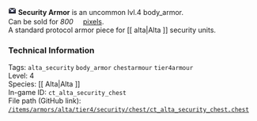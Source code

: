 ![ ](https://raw.githubusercontent.com/Ceterai/Enternia/main/items/armors/alta/tier4/security/chest/icon.png) **Security Armor** is an uncommon lvl.4 body_armor.  
Can be sold for *800* <img src="https://starbounder.org/mediawiki/images/2/21/Pixel.png" width="12" height="16"/> [pixels](https://starbounder.org/Pixel).  
A standard protocol armor piece for [[ alta|Alta ]] security units.

### Technical Information

Tags: `alta_security` `body_armor` `chestarmour` `tier4armour`  
Level: 4  
Species: [[ Alta|Alta ]]  
In-game ID: `ct_alta_security_chest`  
File path (GitHub link): [`/items/armors/alta/tier4/security/chest/ct_alta_security_chest.chest`](https://github.com/Ceterai/Enternia/blob/main/items/armors/alta/tier4/security/chest/ct_alta_security_chest.chest)
